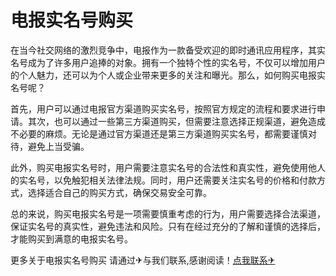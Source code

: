 # 电报实名号购买

在当今社交网络的激烈竞争中，电报作为一款备受欢迎的即时通讯应用程序，其实名号成为了许多用户追捧的对象。拥有一个独特个性的实名号，不仅可以增加用户的个人魅力，还可以为个人或企业带来更多的关注和曝光。那么，如何购买电报实名号呢？

首先，用户可以通过电报官方渠道购买实名号，按照官方规定的流程和要求进行申请。其次，也可以通过一些第三方渠道购买，但需要注意选择正规渠道，避免造成不必要的麻烦。无论是通过官方渠道还是第三方渠道购买实名号，都需要谨慎对待，避免上当受骗。

此外，购买电报实名号时，用户需要注意实名号的合法性和真实性，避免使用他人的实名号，以免触犯相关法律法规。同时，用户还需要关注实名号的价格和付款方式，选择适合自己的购买方式，确保交易安全可靠。

总的来说，购买电报实名号是一项需要慎重考虑的行为，用户需要选择合法渠道，保证实名号的真实性，避免违法和风险。只有在经过充分的了解和谨慎的选择后，才能购买到满意的电报实名号。

更多关于电报实名号购买 请通过✈与我们联系,感谢阅读！[点我联系✈](https://ai.G208.com)